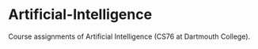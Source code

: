 # Artificial-Intelligence

Course assignments of Artificial Intelligence (CS76 at Dartmouth College).
